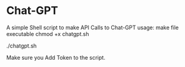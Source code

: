 # Chat-GPT
A simple Shell script to make API Calls to Chat-GPT
usage:
make file executable chmod +x chatgpt.sh

./chatgpt.sh

Make sure you Add Token to the script.
